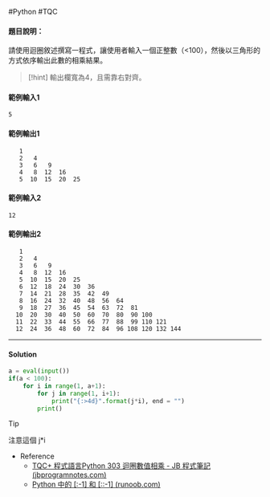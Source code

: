 #Python #TQC 
#### 題目說明：

請使用迴圈敘述撰寫一程式，讓使用者輸入一個正整數（<100），然後以三角形的方式依序輸出此數的相乘結果。
>[!hint]
>輸出欄寬為4，且需靠右對齊。

#### 範例輸入1

```
5
```

#### 範例輸出1

```
   1
   2   4
   3   6   9
   4   8  12  16
   5  10  15  20  25
```

#### 範例輸入2

```
12
```

#### 範例輸出2

```
   1
   2   4
   3   6   9
   4   8  12  16
   5  10  15  20  25
   6  12  18  24  30  36
   7  14  21  28  35  42  49
   8  16  24  32  40  48  56  64
   9  18  27  36  45  54  63  72  81
  10  20  30  40  50  60  70  80  90 100
  11  22  33  44  55  66  77  88  99 110 121
  12  24  36  48  60  72  84  96 108 120 132 144
```

---
#### Solution
```python linenums="1"
a = eval(input())
if(a < 100):
	for i in range(1, a+1):
		for j in range(1, i+1):
			print("{:>4d}".format(j*i), end = "")
		print()
```

> [!tip]
> 注意這個  j*i

- Reference
	- [TQC+ 程式語言Python 303 迴圈數值相乘 - JB 程式筆記 (jbprogramnotes.com)](https://jbprogramnotes.com/2020/05/tqc-%e7%a8%8b%e5%bc%8f%e8%aa%9e%e8%a8%80python-303-%e8%bf%b4%e5%9c%88%e6%95%b8%e5%80%bc%e7%9b%b8%e4%b9%98/)
	- [Python 中的 [:-1] 和 [::-1] (runoob.com)](https://www.runoob.com/note/51257)

